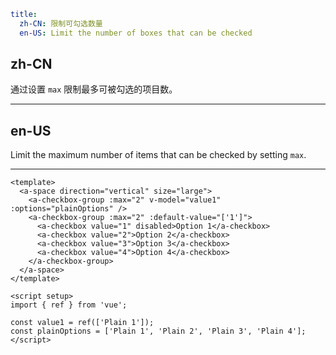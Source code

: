 ```yaml
title:
  zh-CN: 限制可勾选数量
  en-US: Limit the number of boxes that can be checked
```

## zh-CN

通过设置 `max` 限制最多可被勾选的项目数。

---

## en-US

Limit the maximum number of items that can be checked by setting `max`.

---

```vue
<template>
  <a-space direction="vertical" size="large">
    <a-checkbox-group :max="2" v-model="value1" :options="plainOptions" />
    <a-checkbox-group :max="2" :default-value="['1']">
      <a-checkbox value="1" disabled>Option 1</a-checkbox>
      <a-checkbox value="2">Option 2</a-checkbox>
      <a-checkbox value="3">Option 3</a-checkbox>
      <a-checkbox value="4">Option 4</a-checkbox>
    </a-checkbox-group>
  </a-space>
</template>

<script setup>
import { ref } from 'vue';

const value1 = ref(['Plain 1']);
const plainOptions = ['Plain 1', 'Plain 2', 'Plain 3', 'Plain 4'];
</script>
```
